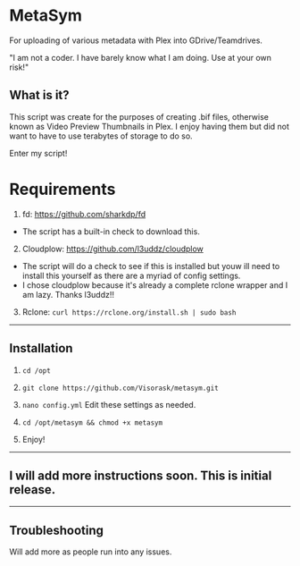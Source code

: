 # MetaSym

For uploading of various metadata with Plex into GDrive/Teamdrives.

"I am not a coder. I have barely know what I am doing. Use at your own risk!"


## What is it?
This script was create for the purposes of creating .bif files, otherwise known as Video Preview Thumbnails in Plex. I enjoy having them but did not want to have to use terabytes of storage to do so.

Enter my script!

# Requirements
 1. fd: https://github.com/sharkdp/fd
   - The script has a built-in check to download this.
 2. Cloudplow: https://github.com/l3uddz/cloudplow
   - The script will do a check to see if this is installed but youw ill need to install this yourself as there are a myriad of config settings.
   - I chose cloudplow because it's already a complete rclone wrapper and I am lazy. Thanks l3uddz!!
 3. Rclone: ```curl https://rclone.org/install.sh | sudo bash```

---

## Installation
1. `cd /opt`

2. `git clone https://github.com/Visorask/metasym.git`

3. `nano config.yml` Edit these settings as needed. 

4. `cd /opt/metasym && chmod +x metasym`

5. Enjoy!

---

## I will add more instructions soon. This is initial release.

---


## Troubleshooting
Will add more as people run into any issues.